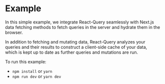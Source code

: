 # Example

In this simple example, we integrate React-Query seamlessly with Next.js data fetching methods to fetch queries in the server and hydrate them in the browser.

In addition to fetching and mutating data, React-Query analyzes your queries and their results to construct a client-side cache of your data, which is kept up to date as further queries and mutations are run.

To run this example:

- `npm install` or `yarn`
- `npm run dev` or `yarn dev`
